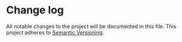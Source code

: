# Change log

All notable changes to the project will be documented in this file. This project adheres to [Semantic Versioning](http://semver.org).

